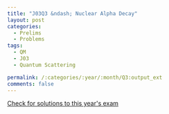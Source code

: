 ```yaml
---
title: "J03Q3 &ndash; Nuclear Alpha Decay"
layout: post
categories:
  - Prelims
  - Problems
tags:
  - QM
  - J03
  - Quantum Scattering

permalink: /:categories/:year/:month/Q3:output_ext
comments: false
---
```

<object data="2003J3Q.pdf" type="application/pdf" width="100%" height="500"></object>
<div class="message"><a href='https://princetonprelim.com/prelim/10/'>Check for solutions to this year's exam</a></div>